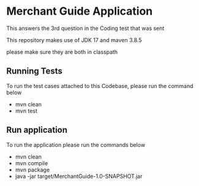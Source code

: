# Merchant Guide Application

This answers the 3rd question in the Coding test that was sent

This repository makes use of JDK 17 and maven 3.8.5

please make sure they are both in classpath

## Running Tests
To run the test cases attached to this Codebase, please run the command below
 - mvn clean
 - mvn test

## Run application 
To run the application please run the commands below
- mvn clean
- mvn compile
- mvn package
- java -jar target/MerchantGuide-1.0-SNAPSHOT.jar


